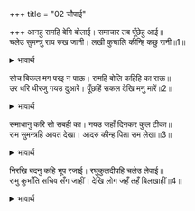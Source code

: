 +++
title = "02 चौपाई"

+++
आनहु रामहि बेगि बोलाई। समाचार तब पूँछेहु आई॥  
चलेउ सुमन्त्रु राय रुख जानी। लखी कुचालि कीन्हि कछु रानी॥1॥  

<details><summary>भावार्थ</summary>

तुम जल्दी राम को बुला लाओ। तब आकर समाचार पूछना। राजा का रुख जानकर सुमन्त्रजी चले, समझ गए कि रानी ने कुछ कुचाल की है॥1॥  
</details>

सोच बिकल मग परइ न पाऊ। रामहि बोलि कहिहि का राऊ॥  
उर धरि धीरजु गयउ दुआरें। पूँछहिं सकल देखि मनु मारें॥2॥  

<details><summary>भावार्थ</summary>

सुमन्त्र सोच से व्याकुल हैं, रास्ते पर पैर नहीं पडता (आगे बढा नहीं जाता), (सोचते हैं-) रामजी को बुलाकर राजा क्या कहेङ्गे? किसी तरह हृदय में धीरज धरकर वे द्वार पर गए। सब लोग उनको मन मारे (उदास) देखकर पूछने लगे॥2॥  
</details>

समाधानु करि सो सबही का। गयउ जहाँ दिनकर कुल टीका॥  
राम सुमन्त्रहि आवत देखा। आदरु कीन्ह पिता सम लेखा॥3॥  

<details><summary>भावार्थ</summary>

सब लोगों का समाधान करके (किसी तरह समझा-बुझाकर) सुमन्त्र वहाँ गए, जहाँ सूर्यकुल के तिलक श्री रामचन्द्रजी थे। श्री रामचन्द्रजी ने सुमन्त्र को आते देखा तो पिता के समान समझकर उनका आदर किया॥3॥  
</details>

निरखि बदनु कहि भूप रजाई। रघुकुलदीपहि चलेउ लेवाई॥  
रामु कुभाँति सचिव सँग जाहीं। देखि लोग जहँ तहँ बिलखाहीं॥4॥  

<details><summary>भावार्थ</summary>

श्री रामचन्द्रजी के मुख को देखकर और राजा की आज्ञा सुनाकर वे रघुकुल के दीपक श्री रामचन्द्रजी को (अपने साथ) लिवा चले। श्री रामचन्द्रजी मन्त्री के साथ बुरी तरह से (बिना किसी लवाजमे के) जा रहे हैं, यह देखकर लोग जहाँ-तहाँ विषाद कर रहे हैं॥4॥  
</details>

<div class="audioEmbed"  caption="AIR-वाचनम्" src="https://archive
.org/download/rAmcharitmAnas-AIR/EPI-145.mp3"></div>
